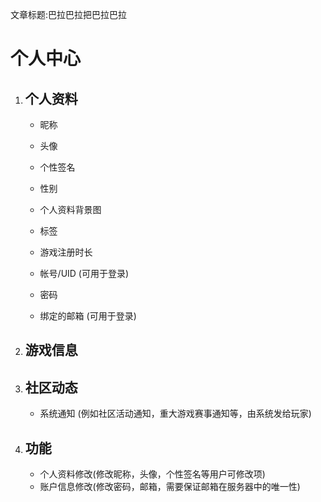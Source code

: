 文章标题:巴拉巴拉把巴拉巴拉
# 个人中心

1. ## 个人资料
   - 昵称
   - 头像
   - 个性签名
   - 性别
   - 个人资料背景图
   
   - 标签
   - 游戏注册时长
   
   - 帐号/UID (可用于登录)
   - 密码
   - 绑定的邮箱 (可用于登录)

2. ## 游戏信息

3. ## 社区动态
   - 系统通知 (例如社区活动通知，重大游戏赛事通知等，由系统发给玩家)
   

4. ## 功能
   - 个人资料修改(修改昵称，头像，个性签名等用户可修改项)
   - 账户信息修改(修改密码，邮箱，需要保证邮箱在服务器中的唯一性)

